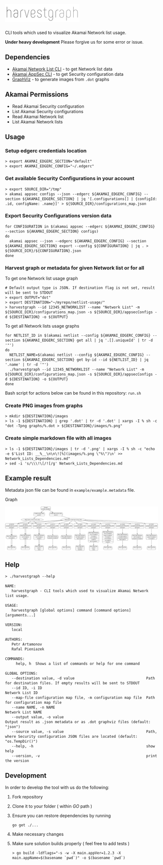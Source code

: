 
# ![harvestGraph](images/harvestgraph_logo.png "harvestGraph")

CLI tools which used to visualize Akamai Network list usage.

__Under heavy development__
Please forgive us for some error or issue.

## Dependencies

* [Akamai Network List CLI](https://github.com/apiheat/akamai-cli-netlist) - to get Network list data
* [Akamai AppSec CLI](https://github.com/akamai/cli-appsec) - to get Security configuration data
* [GraphViz](https://www.graphviz.org/download/) - to generate images from `.dot` graphs

## Akamai Permissions

* Read Akamai Security configuration
* List Akamai Security configurations
* Read Akamai Network list
* List Akamai Network lists

## Usage

### Setup edgerc credentials location

```shell
> export AKAMAI_EDGERC_SECTION="default"
> export AKAMAI_EDGERC_CONFIG="~/.edgerc"
```

### Get available Security Configurations in your account

```shell
> export SOURCE_DIR="/tmp"
> akamai appsec configs --json --edgerc ${AKAMAI_EDGERC_CONFIG} --section ${AKAMAI_EDGERC_SECTION} | jq '[.configurations[] | {configId: .id, configName: .name}]' > ${SOURCE_DIR}/configurations_map.json
```

### Export Security Configurations version data

```shell
for CONFIGURATION in $(akamai appsec --edgerc ${AKAMAI_EDGERC_CONFIG} --section ${AKAMAI_EDGERC_SECTION} configs)
do
  akamai appsec --json --edgerc ${AKAMAI_EDGERC_CONFIG} --section ${AKAMAI_EDGERC_SECTION} export --config ${CONFIGURATION} | jq . > ${SOURCE_DIR}/${CONFIGURATION}.json
done
```

### Harvest graph or metadata for given Network list or for all

To get one Network list usage graph

```shell
# Default output type is JSON. If destination flag is not set, result will be sent to STDOUT
> export OUTPUT="dot"
> export DESTINATION="~/myrepo/netlist-usage/"
> harvestgraph --id 12345_NETWORKLIST --name "Network List" -m ${SOURCE_DIR}/configurations_map.json -s ${SOURCE_DIR}/appsecConfigs -d ${DESTINATION} -o ${OUTPUT}
```

To get all Network lists usage graphs

```shell
for NETLIST_ID in $(akamai netlist --config ${AKAMAI_EDGERC_CONFIG} --section ${AKAMAI_EDGERC_SECTION} get all | jq '.[].uniqueId' | tr -d '"')
do
  NETLIST_NAME=$(akamai netlist --config ${AKAMAI_EDGERC_CONFIG} --section ${AKAMAI_EDGERC_SECTION} get by-id --id ${NETLIST_ID} | jq '.name' | tr -d '"')
  ./harvestgraph --id 12345_NETWORKLIST --name "Network List" -m ${SOURCE_DIR}/configurations_map.json -s ${SOURCE_DIR}/appsecConfigs -d ${DESTINATION} -o ${OUTPUT}
done
```

Bash script for actions below can be found in this repository: `run.sh`

### Create PNG images from graphs

```shell
> mkdir ${DESTINATION}/images
> ls -1 ${DESTINATION} | grep '.dot' | tr -d '.dot' | xargs -I % sh -c "dot -Tpng graphs/%.dot > ${DESTINATION}/images/%.png"
```

### Create simple markdown file with all images

```shell
> ls -1 ${DESTINATION}/images | tr -d '.png' | xargs -I % sh -c "echo -e $'List ID: __%__\n\n\![%](images/%.png \"%\")\n' >> Network_Lists_Dependencies.md"
> sed -i 's/\\\!\[/![/g' Network_Lists_Dependencies.md
```

## Example result

Metadata json file can be found in `example/example.metadata` file.

Graph

![33000_EXAMPLE](example/graphviz.png "33000_EXAMPLE")

## Help

```shell
> ./harvestgraph --help

NAME:
   harvestgraph - CLI tools which used to visualize Akamai Network list usage.

USAGE:
   harvestgraph [global options] command [command options] [arguments...]

VERSION:
   local

AUTHORS:
   Petr Artamonov
   Rafal Pieniazek

COMMANDS:
     help, h  Shows a list of commands or help for one command

GLOBAL OPTIONS:
   --destination value, -d value                                 Path for destination files. If empty results will be sent to STDOUT
   --id ID, -i ID                                                Network List ID
   --map-file configuration map file, -m configuration map file  Path for configuration map file
   --name NAME, -n NAME                                          Network List NAME
   --output value, -o value                                      Output result as .json metadata or as .dot graphviz files (default: "json")
   --source value, -s value                                      Path, where Security configuration JSON files are located (default: "os.TempDir()")
   --help, -h                                                    show help
   --version, -v                                                 print the version
```

## Development

In order to develop the tool with us do the following:

1. Fork repository
1. Clone it to your folder ( within *GO* path )
1. Ensure you can restore dependencies by running

   ```shell
   go get ./...
   ```

1. Make necessary changes
1. Make sure solution builds properly ( feel free to add tests )

   ```shell
   > go build -ldflags="-s -w -X main.appVer=1.2.3 -X main.appName=$(basename `pwd`)" -o $(basename `pwd`)
   ```
